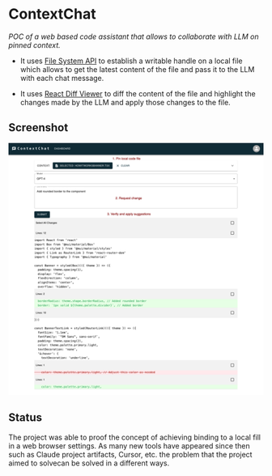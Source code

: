 # ContextChat

*POC of a web based code assistant that allows to collaborate with LLM on pinned context.*

- It uses [File System API](https://developer.mozilla.org/en-US/docs/Web/API/File_System_API) to establish a writable handle on a local file which allows to get the latest content of the file and pass it to the LLM with each chat message.

- It uses [React Diff Viewer](https://github.com/securingsincity/react-diff-viewer) to diff the content of the file and highlight the changes made by the LLM and apply those changes to the file.


## Screenshot

![ContextChat Screenshot](readme/Screenshot-annotated.png)



## Status
The project was able to proof the concept of achieving binding to a local fill in a web browser settings. As many new tools have appeared since then such as Claude project artifacts, Cursor, etc. the problem that the project aimed to solvecan be solved in a different ways.
